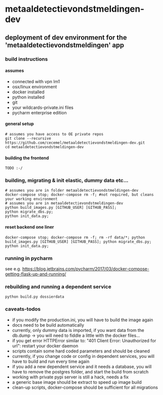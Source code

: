 # metaaldetectievondstmeldingen-dev

## deployment of dev environment for the 'metaaldetectievondstmeldingen' app

### build instructions

#### assumes
- connected with vpn lm1
- osx/linux environment
- docker installed
- python installed
- git
- your wildcards-private.ini files
- pycharm enterprise edition

#### general setup
```
# assumes you have access to OE private repos
git clone --recursive https://github.com/cecemel/metaaldetectievondstmeldingen-dev.git
cd metaaldetectievondstmeldingen-dev
```

#### building the frontend
```
TODO :-/
```

### building, migrating & init elastic, dummy data etc...
```
# assumes you are in folder metaaldetectievondstmeldingen-dev
docker-compose stop; docker-compose rm -f; #not required, but cleans your working environment
# assumes you are in metaaldetectievondstmeldingen-dev
python build_images.py [GITHUB_USER] [GITHUB_PASS];
python migrate_dbs.py;
python init_data.py;
```

#### reset backend one liner
```
docker-compose stop; docker-compose rm -f; rm -rf data/*; python build_images.py [GITHUB_USER] [GITHUB_PASS]; python migrate_dbs.py; python init_data.py;
```

### running in pycharm
see e.g. 
https://blog.jetbrains.com/pycharm/2017/03/docker-compose-getting-flask-up-and-running/

### rebuilding and running a dependent service
```
python build.py dossierdata
```

### caveats-todos
- if you modify the production.ini, you will have to build the image again
- docs need to be build automatically
- currently, only dummy data is imported, if you want data from the db.dump -> you will need to fiddle a little with the docker files...
- if you get error HTTPError similar to: "401 Client Error: Unauthorized for url": restart your docker daemon
- scripts contain some hard coded parameters and should be cleaned
- currently, if you change code or config in dependent services, you will have to build and run every time again
- if you add a new dependent service and it needs a database, you will have to remove the postgres folder, and start the build from scratch
- working with private pypi server is still a hack, needs a fix
- a generic base image should be extract to speed up image build
- clean-up scripts, docker-compose should be sufficient for all migrations

